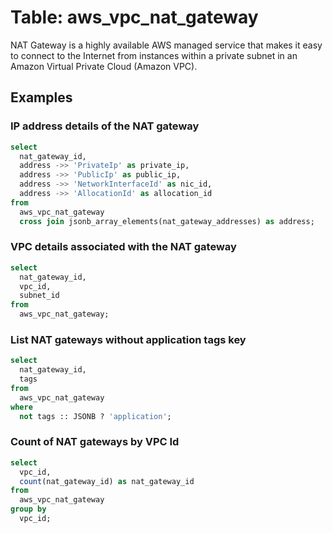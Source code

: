 # Table: aws_vpc_nat_gateway

NAT Gateway is a highly available AWS managed service that makes it easy to connect to the Internet from instances within a private subnet in an Amazon Virtual Private Cloud (Amazon VPC).

## Examples

### IP address details of the NAT gateway

```sql
select
  nat_gateway_id,
  address ->> 'PrivateIp' as private_ip,
  address ->> 'PublicIp' as public_ip,
  address ->> 'NetworkInterfaceId' as nic_id,
  address ->> 'AllocationId' as allocation_id
from
  aws_vpc_nat_gateway
  cross join jsonb_array_elements(nat_gateway_addresses) as address;
```


### VPC details associated with the NAT gateway

```sql
select
  nat_gateway_id,
  vpc_id,
  subnet_id
from
  aws_vpc_nat_gateway;
```


### List NAT gateways without application tags key

```sql
select
  nat_gateway_id,
  tags
from
  aws_vpc_nat_gateway
where
  not tags :: JSONB ? 'application';
```


### Count of NAT gateways by VPC Id

```sql
select
  vpc_id,
  count(nat_gateway_id) as nat_gateway_id
from
  aws_vpc_nat_gateway
group by
  vpc_id;
```
